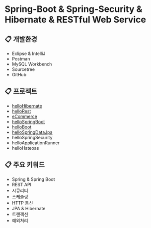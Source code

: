 # Spring-Boot & Spring-Security & Hibernate & RESTful Web Service

## :clipboard: 개발환경
* Eclipse & IntelliJ
* Postman
* MySQL Workbench
* Sourcetree
* GitHub

## :clipboard: 프로젝트  
* <a href="https://github.com/jaero0725/SpringBootStudy/wiki/01)-helloHibernate">helloHibernate</a> 
* <a href="https://github.com/jaero0725/SpringBootStudy/wiki/02)-helloRest">helloRest</a>
* <a href="https://github.com/jaero0725/SpringBootStudy/wiki/03)-eCommerce">eCommerce</a>
* <a href="https://github.com/jaero0725/SpringBootStudy/wiki/04)-helloSpringboot">helloSpringBoot</a>
* <a href="https://github.com/jaero0725/SpringBootStudy/wiki/05)-helloBoot">helloBoot</a> 
* <a href="https://github.com/jaero0725/SpringBootStudy/wiki/06)-helloSpringDataJpa">helloSpringDataJpa</a>  
* helloSpringSecurity
* helloApplicationRunner
* helloHateoas

## :clipboard: 주요 키워드
* Spring & Spring Boot 
* REST API
* 시큐리티
* 스케줄링
* HTTP 통신
* JPA & Hibernate
* 트랜잭션
* 예외처리
